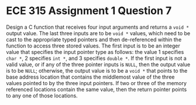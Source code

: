 # ECE 315 Assignment 1 Question 7

Design a C function that receives four input arguments and returns a `void *` 
output value. The last three inputs are to be `void *` values, which need to be 
cast to the appropriate typed pointers and then de-referenced within the 
function to access three stored values. The first input is to be an integer
value that specifies the input pointer type as follows: the value 1 specifies
`char *`, 2 specifies `int *`, and 3 specifies `double *`. If the first input
is not a valid value, or if any of the three pointer inputs is `NULL`, then
the output value is to be `NULL`; otherwise, the output value is to be a 
`void *` that points to the base address location that contains the middlemost 
value of the three values pointed to by the three input pointers. If two or 
three of the memory referenced locations contain the same value, then the 
return pointer points to any one of those locations.
